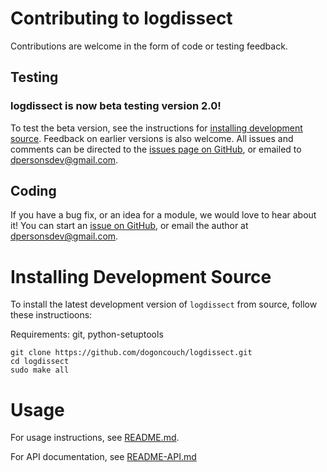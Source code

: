 # Contributing to logdissect
Contributions are welcome in the form of code or testing feedback.

## Testing
### logdissect is now beta testing version 2.0!
To test the beta version, see the instructions for [installing development source](#installing-development-source). Feedback on earlier versions is also welcome. All issues and comments can be directed to the [issues page on GitHub](https://github.com/dogoncouch/logdissect/issues), or emailed to [dpersonsdev@gmail.com](mailto:dpersonsdev@gmail.com).

## Coding
If you have a bug fix, or an idea for a module, we would love to hear about it! You can start an [issue on GitHub](https://github.com/dogoncouch/logdissect/issues), or email the author at [dpersonsdev@gmail.com](mailto:dpersonsdev@gmail.com).

# Installing Development Source
To install the latest development version of `` logdissect `` from source, follow these instructioons:

Requirements: git, python-setuptools

    git clone https://github.com/dogoncouch/logdissect.git
    cd logdissect
    sudo make all

# Usage
For usage instructions, see [README.md](README.md).

For API documentation, see [README-API.md](README-API.md)
